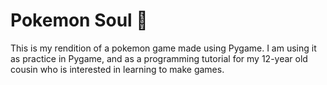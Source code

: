 # Pokemon Soul :ghost:
This is my rendition of a pokemon game made using Pygame. I am using it as practice in Pygame, and as a programming tutorial for my 12-year old cousin who is interested in learning to make games.
